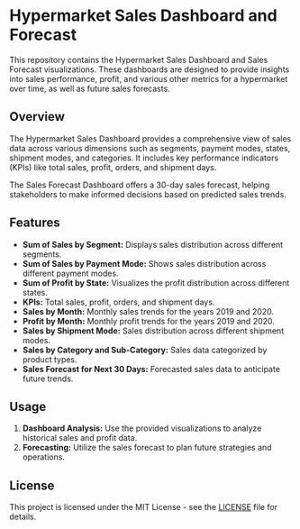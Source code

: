 # Hypermarket Sales Dashboard and Forecast
This repository contains the Hypermarket Sales Dashboard and Sales Forecast visualizations. These dashboards are designed to provide insights into sales performance, profit, and various other metrics for a hypermarket over time, as well as future sales forecasts.

## Overview
The Hypermarket Sales Dashboard provides a comprehensive view of sales data across various dimensions such as segments, payment modes, states, shipment modes, and categories. It includes key performance indicators (KPIs) like total sales, profit, orders, and shipment days.

The Sales Forecast Dashboard offers a 30-day sales forecast, helping stakeholders to make informed decisions based on predicted sales trends.

## Features

- **Sum of Sales by Segment:** Displays sales distribution across different segments.
- **Sum of Sales by Payment Mode:** Shows sales distribution across different payment modes.
- **Sum of Profit by State:** Visualizes the profit distribution across different states.
- **KPIs:** Total sales, profit, orders, and shipment days.
- **Sales by Month:** Monthly sales trends for the years 2019 and 2020.
- **Profit by Month:** Monthly profit trends for the years 2019 and 2020.
- **Sales by Shipment Mode:** Sales distribution across different shipment modes.
- **Sales by Category and Sub-Category:** Sales data categorized by product types.
- **Sales Forecast for Next 30 Days:** Forecasted sales data to anticipate future trends.

## Usage

1. **Dashboard Analysis:** Use the provided visualizations to analyze historical sales and profit data.
2. **Forecasting:** Utilize the sales forecast to plan future strategies and operations.

## License

This project is licensed under the MIT License - see the [LICENSE](LICENSE) file for details.


